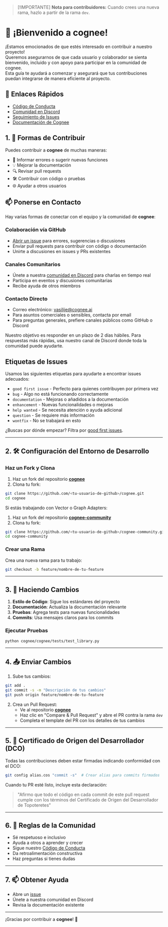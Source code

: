> [!IMPORTANTE]
> **Nota para contribuidores:** Cuando crees una nueva rama, hazlo a partir de la rama `dev`.

# 🎉 ¡Bienvenido a **cognee**! 

¡Estamos emocionados de que estés interesado en contribuir a nuestro proyecto!  
Queremos asegurarnos de que cada usuario y colaborador se sienta bienvenido, incluido y con apoyo para participar en la comunidad de cognee.  
Esta guía te ayudará a comenzar y asegurará que tus contribuciones puedan integrarse de manera eficiente al proyecto.

## 🌟 Enlaces Rápidos

- [Código de Conducta](CODE_OF_CONDUCT.md)
- [Comunidad en Discord](https://discord.gg/bcy8xFAtfd)  
- [Seguimiento de Issues](https://github.com/topoteretes/cognee/issues)
- [Documentación de Cognee](https://docs.cognee.ai)

## 1. 🚀 Formas de Contribuir

Puedes contribuir a **cognee** de muchas maneras:

- 📝 Informar errores o sugerir nuevas funciones
- 💡 Mejorar la documentación
- 🔍 Revisar pull requests
- 🛠️ Contribuir con código o pruebas
- 🌐 Ayudar a otros usuarios

## 📫 Ponerse en Contacto

Hay varias formas de conectar con el equipo y la comunidad de **cognee**:

### Colaboración vía GitHub
- [Abrir un issue](https://github.com/topoteretes/cognee/issues) para errores, sugerencias o discusiones
- Enviar pull requests para contribuir con código o documentación
- Unirte a discusiones en issues y PRs existentes

### Canales Comunitarios
- Únete a nuestra [comunidad en Discord](https://discord.gg/bcy8xFAtfd) para charlas en tiempo real
- Participa en eventos y discusiones comunitarias
- Recibe ayuda de otros miembros

### Contacto Directo
- Correo electrónico: vasilije@cognee.ai  
- Para asuntos comerciales o sensibles, contacta por email  
- Para preguntas generales, prefiere canales públicos como GitHub o Discord

Nuestro objetivo es responder en un plazo de 2 días hábiles. Para respuestas más rápidas, usa nuestro canal de Discord donde toda la comunidad puede ayudarte.

## Etiquetas de Issues

Usamos las siguientes etiquetas para ayudarte a encontrar issues adecuados:

- `good first issue` - Perfecto para quienes contribuyen por primera vez
- `bug` - Algo no está funcionando correctamente
- `documentation` - Mejoras o añadidos a la documentación
- `enhancement` - Nuevas funcionalidades o mejoras
- `help wanted` - Se necesita atención o ayuda adicional
- `question` - Se requiere más información
- `wontfix` - No se trabajará en esto

¿Buscas por dónde empezar? Filtra por [good first issues](https://github.com/topoteretes/cognee/labels/good%20first%20issue).

---

## 2. 🛠️ Configuración del Entorno de Desarrollo

### Haz un Fork y Clona

1. Haz un fork del repositorio [**cognee**](https://github.com/topoteretes/cognee)  
2. Clona tu fork:
```bash
git clone https://github.com/<tu-usuario-de-github>/cognee.git
cd cognee
```

Si estás trabajando con Vector o Graph Adapters:

1. Haz un fork del repositorio [**cognee-community**](https://github.com/topoteretes/cognee-community)  
2. Clona tu fork:
```bash
git clone https://github.com/<tu-usuario-de-github>/cognee-community.git
cd cognee-community
```

### Crear una Rama

Crea una nueva rama para tu trabajo:
```bash
git checkout -b feature/nombre-de-tu-feature
```

---

## 3. 🎯 Haciendo Cambios

1. **Estilo de Código**: Sigue los estándares del proyecto  
2. **Documentación**: Actualiza la documentación relevante  
3. **Pruebas**: Agrega tests para nuevas funcionalidades  
4. **Commits**: Usa mensajes claros para los commits

### Ejecutar Pruebas
```bash
python cognee/cognee/tests/test_library.py
```

---

## 4. 📤 Enviar Cambios

1. Sube tus cambios:
```bash
git add .
git commit -s -m "Descripción de tus cambios"
git push origin feature/nombre-de-tu-feature
```

2. Crea un Pull Request:
   - Ve al repositorio [**cognee**](https://github.com/topoteretes/cognee)
   - Haz clic en "Compare & Pull Request" y abre el PR contra la rama `dev`
   - Completa el template del PR con los detalles de tus cambios

---

## 5. 📜 Certificado de Origen del Desarrollador (DCO)

Todas las contribuciones deben estar firmadas indicando conformidad con el DCO:

```bash
git config alias.cos "commit -s"  # Crear alias para commits firmados
```

Cuando tu PR esté listo, incluye esta declaración:
> "Afirmo que todo el código en cada commit de este pull request cumple con los términos del Certificado de Origen del Desarrollador de Topoteretes"

---

## 6. 🤝 Reglas de la Comunidad

- Sé respetuoso e inclusivo
- Ayuda a otros a aprender y crecer
- Sigue nuestro [Código de Conducta](CODE_OF_CONDUCT.md)
- Da retroalimentación constructiva
- Haz preguntas si tienes dudas

---

## 7. 📫 Obtener Ayuda

- Abre un [issue](https://github.com/topoteretes/cognee/issues)
- Únete a nuestra comunidad en Discord
- Revisa la documentación existente

---

¡Gracias por contribuir a **cognee**! 🌟